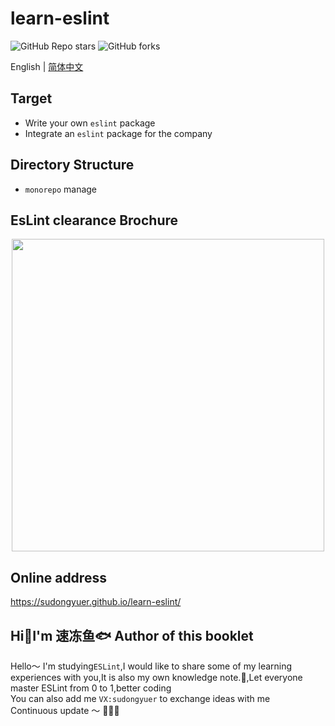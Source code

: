 # learn-eslint
![GitHub Repo stars](https://img.shields.io/github/stars/sudongyuer/learn-eslint?style=flat-square)
![GitHub forks](https://img.shields.io/github/forks/sudongyuer/learn-eslint)

English | [简体中文](README.zh-CN.md)

## Target

- Write your own `eslint` package
- Integrate an `eslint` package for the company

## Directory Structure

- `monorepo` manage

## EsLint clearance Brochure
<p align="center">
<img src="https://tva1.sinaimg.cn/large/e6c9d24egy1h40gtshc38j20rs12wael.jpg" height="500">
</p>

## Online address
https://sudongyuer.github.io/learn-eslint/


## Hi👋I'm **速冻鱼🐟** Author of this booklet

Hello～ I'm studying`ESLint`,I would like to share some of my learning experiences with you,It is also my own knowledge note.📒,Let everyone master ESLint from 0 to 1,better coding
<br>
You can also add me `VX:sudongyuer` to exchange ideas with me
<br>
Continuous update ～ 🚀🚀🚀
